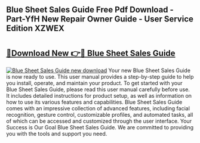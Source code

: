 ## Blue Sheet Sales Guide Free Pdf Download - Part-YfH New Repair Owner Guide - User Service Edition XZWEX

# <h2><a href="http://bc96205.oget.top/?id=Blue+Sheet+Sales+Guide">🔗Download New 👉🔴 Blue Sheet Sales Guide</a></h2>

[![Blue Sheet Sales Guide new download](https://i.imgur.com/5g1atiW.png)](http://bc96205.oget.top/?id=Blue+Sheet+Sales+Guide)
Your new Blue Sheet Sales Guide is now ready to use. This user manual provides a step-by-step guide to help you install, operate, and maintain your product. To get started with your Blue Sheet Sales Guide, please read this user manual carefully before use. It includes detailed instructions for product setup, as well as information on how to use its various features and capabilities. Blue Sheet Sales Guide comes with an impressive collection of advanced features, including facial recognition, gesture control, customizable profiles, and automated tasks, all of which can be accessed and customized through the user interface. Your Success is Our Goal Blue Sheet Sales Guide. We are committed to providing you with the tools and support you need.
